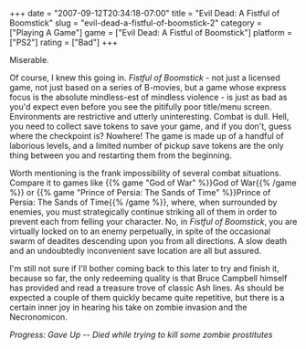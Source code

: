 +++
date = "2007-09-12T20:34:18-07:00"
title = "Evil Dead: A Fistful of Boomstick"
slug = "evil-dead-a-fistful-of-boomstick-2"
category = ["Playing A Game"]
game = ["Evil Dead: A Fistful of Boomstick"]
platform = ["PS2"]
rating = ["Bad"]
+++

Miserable.

Of course, I knew this going in.  <i>Fistful of Boomstick</i> - not just a licensed game, not just based on a series of B-movies, but a game whose express focus is the absolute mindless-est of mindless violence - is just as bad as you'd expect even before you see the pitifully poor title/menu screen.  Environments are restrictive and utterly uninteresting.  Combat is dull.  Hell, you need to collect save tokens to save your game, and if you don't, guess where the checkpoint is?  Nowhere!  The game is made up of a handful of laborious levels, and a limited number of pickup save tokens are the only thing between you and restarting them from the beginning.

Worth mentioning is the frank impossibility of several combat situations.  Compare it to games like {{% game "God of War" %}}God of War{{% /game %}} or {{% game "Prince of Persia: The Sands of Time" %}}Prince of Persia: The Sands of Time{{% /game %}}, where, when surrounded by enemies, you must strategically continue striking all of them in order to prevent each from felling your character.  No, in <i>Fistful of Boomstick</i>, you are virtually locked on to an enemy perpetually, in spite of the occasional swarm of deadites descending upon you from all directions.  A slow death and an undoubtedly inconvenient save location are all but assured.

I'm still not sure if I'll bother coming back to this later to try and finish it, because so far, the only redeeming quality is that Bruce Campbell himself has provided and read a treasure trove of classic Ash lines.  As should be expected a couple of them quickly became quite repetitive, but there is a certain inner joy in hearing his take on zombie invasion and the Necronomicon.

<i>Progress: Gave Up -- Died while trying to kill some zombie prostitutes</i>